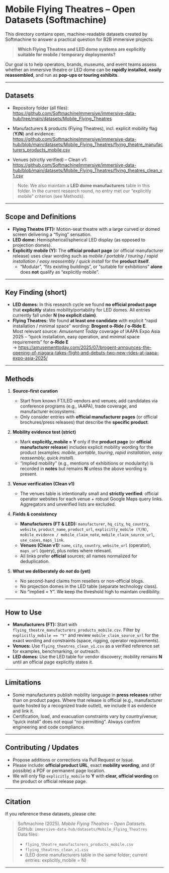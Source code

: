 
# Mobile Flying Theatres – Open Datasets (Softmachine)

This directory contains open, machine-readable datasets created by Softmachine to answer a practical question for B2B immersive projects:

> **Which Flying Theatres and LED dome systems are explicitly suitable for mobile / temporary deployments?**

Our goal is to help operators, brands, museums, and event teams assess whether an immersive theatre or LED dome can be **rapidly installed**, **easily reassembled**, and run as **pop-ups or touring exhibits**.

---

## Datasets

- Repository folder (all files):  
  https://github.com/SoftmachineImmersive/immersive-data-hub/tree/main/datasets/Mobile_Flying_Theatres

- Manufacturers & products (Flying Theatres), incl. explicit mobility flag (**Y/N**) and evidence:  
  https://github.com/SoftmachineImmersive/immersive-data-hub/blob/main/datasets/Mobile_Flying_Theatres/flying_theatre_manufacturers_products_mobile.csv

- Venues (strictly verified) – Clean v1:  
  https://github.com/SoftmachineImmersive/immersive-data-hub/blob/main/datasets/Mobile_Flying_Theatres/flying_theatres_clean_v1.csv

> Note: We also maintain a **LED dome manufacturers** table in this folder. In the current research round, no entry met our “explicitly mobile” criterion (see Methods).

---

## Scope and Definitions

- **Flying Theatre (FT):** Motion-seat theatre with a large curved or domed screen delivering a “flying” sensation.
- **LED dome:** Hemispherical/spherical LED display (as opposed to projection domes).
- **Explicitly mobile (Y):** The **official product page** (or official manufacturer release) uses clear wording such as *mobile / portable / touring / rapid installation / easy reassembly / quick install* for the **product itself**.  
  - “Modular”, “fits existing buildings”, or “suitable for exhibitions” **alone** does **not** qualify as “explicitly mobile”.

---

## Key Finding (short)

- **LED domes:** In this research cycle we found **no official product page** that **explicitly** states mobility/portability for LED domes. All entries currently fall under **N (no explicit claim)**.
- **Flying Theatres:** We found **at least one candidate** with explicit “rapid installation / minimal space” wording: **Brogent o-Ride / o-Ride E**.  
  Most relevant source: *Amusement Today* coverage of IAAPA Expo Asia 2025 – “quick installation, easy operation, and minimal space requirements” for **o-Ride E**  
  → https://amusementtoday.com/2025/07/brogent-announces-the-opening-of-niagara-takes-flight-and-debuts-two-new-rides-at-iaapa-expo-asia-2025/

---

## Methods

1. **Source-first curation**  
   - Start from known FT/LED vendors and venues; add candidates via conference programs (e.g., IAAPA), trade coverage, and manufacturer ecosystems.
   - Only consider entries with **official manufacturer pages** (or official brochures/press releases) that describe the **specific product**.

2. **Mobility evidence test (strict)**  
   - Mark **explicitly_mobile = Y** only if the **product page** (or **official manufacturer release**) includes explicit mobility wording for the product (examples: *mobile*, *portable*, *touring*, *rapid installation*, *easy reassembly*, *quick install*).  
   - “Implied mobility” (e.g., mentions of exhibitions or modularity) is recorded in **notes** but remains **N** unless the above wording is present.

3. **Venue verification (Clean v1)**  
   - The venues table is intentionally small and **strictly verified**: official operator websites for each venue + robust Google Maps query links. Aggregators and unverified lists are excluded.

4. **Fields & consistency**  
   - **Manufacturers (FT & LED):** `manufacturer`, `hq_city`, `hq_country`, `website`, `product_name`, `product_url`, `explicitly_mobile (Y/N)`, `mobile_evidence / mobile_claim_note`, `mobile_claim_source_url`, `use_cases`, `maps_link`.  
   - **Venues (Clean v1):** `name`, `city`, `country`, `website_url` (operator), `maps_url` (query), plus notes where relevant.  
   - All links prefer **official** sources; all names normalized for deduplication.

5. **What we deliberately do *not* do (yet)**  
   - No second-hand claims from resellers or non-official blogs.  
   - No projection domes in the LED table (separate technology class).  
   - No “implied = Y”. We keep the threshold high to maintain credibility.

---

## How to Use

- **Manufacturers (FT):** Start with `flying_theatre_manufacturers_products_mobile.csv`. Filter by `explicitly_mobile == "Y"` and review `mobile_claim_source_url` for the exact wording and constraints (space, rigging, operator requirements).  
- **Venues:** Use `flying_theatres_clean_v1.csv` as a verified reference set for examples, benchmarking, or outreach.  
- **LED domes:** Use the LED table for vendor discovery; mobility remains **N** until an official page explicitly states it.

---

## Limitations

- Some manufacturers publish mobility language in **press releases** rather than on product pages. Where that release is official (e.g., manufacturer quote hosted by a recognized trade outlet), we include it as evidence and link it.  
- Certification, load, and evacuation constraints vary by country/venue; “quick install” does not equal “no permitting”. Always confirm engineering and code compliance.

---

## Contributing / Updates

- Propose additions or corrections via Pull Request or Issue.  
- Please include: **official product URL**, exact **mobility wording**, and (if possible) a PDF or permanent page location.  
- We will only flip `explicitly_mobile` to **Y** with **clear, official wording** on the product or official release page.

---

## Citation

If you reference these datasets, please cite:

> Softmachine (2025). *Mobile Flying Theatres – Open Datasets.*  
> GitHub: `immersive-data-hub/datasets/Mobile_Flying_Theatres`  
> Data files:  
> - `flying_theatre_manufacturers_products_mobile.csv`  
> - `flying_theatres_clean_v1.csv`  
> - (LED dome manufacturers table in the same folder; current entries: explicitly_mobile = N)

---
